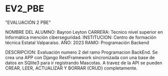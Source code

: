 # EV2_PBE

"EVALUACIÓN 2 PBE"

NOMBRE DEL ALUMNO: Bayron Leyton
CARRERA: Tecnico nivel superior en Informática mención ciberseguridad.
INSTITUCION: Centro de formación técnica Estatal Valparaíso.
AÑO: 2023
RAMO: Programación Backend

DESCRIPCION:
  Evaluación numero 2 del ramo Programacion BackEnd. Se crea una APP con Django RestFramework sincronizada con una base de datos en SQlite3 para ir registrando Mascotas. A travez de la API se pueden
  CREAR, LEER, ACTUALIZAR Y BORRAR (CRUD) completamente.
